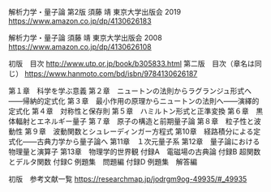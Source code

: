 解析力学・量子論 第2版 須藤 靖 東京大学出版会 2019
https://www.amazon.co.jp/dp/4130626183

解析力学・量子論 須藤 靖 東京大学出版会 2008
https://www.amazon.co.jp/dp/4130626108

初版　目次
http://www.utp.or.jp/book/b305833.html
第二版　目次（章名は同じ）
https://www.hanmoto.com/bd/isbn/9784130626187

第１章　科学を学ぶ意義
第２章　ニュートンの法則からラグランジュ形式へ――帰納的定式化
第３章　最小作用の原理からニュートンの法則へ――演繹的定式化
第４章　対称性と保存則
第５章　ハミルトン形式と正準変換
第６章　黒体輻射とエネルギー量子
第７章　原子の構造と前期量子論
第８章　粒子性と波動性
第９章　波動関数とシュレーディンガー方程式
第10章　経路積分による定式化――古典力学から量子論へ
第11章　１次元量子系
第12章　量子論における物理量と演算子
第13章　物理学的世界観
付録A　電磁場の古典論
付録B 超関数とデルタ関数
付録C 例題集　問題編
付録D 例題集　解答編

初版　参考文献一覧
https://researchmap.jp/jodrgm9og-49935/#_49935
